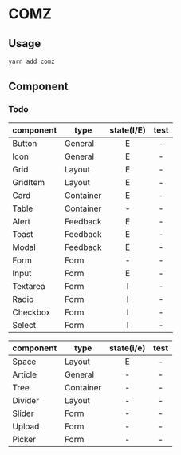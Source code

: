 # COMZ

## Usage

```bash
yarn add comz
```

## Component

### Todo


|   component    |    type    |   state(I/E)     |    test    |
|----------------|------------|:----------------:|:----------:|
| Button         | General    | E                | -          |
| Icon           | General    | E                | -          |
| Grid           | Layout     | E                | -          |
| GridItem       | Layout     | E                | -          |
| Card           | Container  | E                | -          |
| Table          | Container  | -                | -          |
| Alert          | Feedback   | E                | -          |
| Toast          | Feedback   | E                | -          |
| Modal          | Feedback   | E                | -          |
| Form           | Form       | -                | -          |
| Input          | Form       | E                | -          |
| Textarea       | Form       | I                | -          |
| Radio          | Form       | I                | -          |
| Checkbox       | Form       | I                | -          |
| Select         | Form       | I                | -          |

|   component    |    type    |    state(i/e)    |    test    |
|----------------|------------|:----------------:|:----------:|
| Space          | Layout     | E                | -          |
| Article        | General    | -                | -          |
| Tree           | Container  | -                | -          |
| Divider        | Layout     | -                | -          |
| Slider         | Form       | -                | -          |
| Upload         | Form       | -                | -          |
| Picker         | Form       | -                | -          |